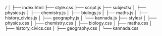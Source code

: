 /
│
├── index.html
├── style.css
├── script.js
├── subjects/
│   ├── physics.js
│   ├── chemistry.js
│   ├── biology.js
│   ├── maths.js
│   ├── history_civics.js
│   ├── geography.js
│   └── kannada.js
├── styles/
│   ├── physics.css
│   ├── chemistry.css
│   ├── biology.css
│   ├── maths.css
│   ├── history_civics.css
│   ├── geography.css
│   └── kannada.css